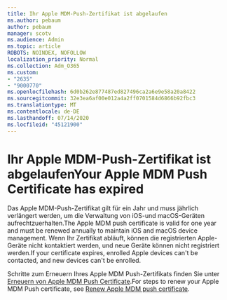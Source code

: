 ```yaml
---
title: Ihr Apple MDM-Push-Zertifikat ist abgelaufen
ms.author: pebaum
author: pebaum
manager: scotv
ms.audience: Admin
ms.topic: article
ROBOTS: NOINDEX, NOFOLLOW
localization_priority: Normal
ms.collection: Adm_O365
ms.custom:
- "2635"
- "9000770"
ms.openlocfilehash: 6d0b262e877487ed827496ca2a6e9e58a20a8422
ms.sourcegitcommit: 32e3ea6af00e012a4a2ff0701584d6866b92fbc3
ms.translationtype: MT
ms.contentlocale: de-DE
ms.lasthandoff: 07/14/2020
ms.locfileid: "45121900"
---
```

# <a name="your-apple-mdm-push-certificate-has-expired"></a><span data-ttu-id="3f536-102">Ihr Apple MDM-Push-Zertifikat ist abgelaufen</span><span class="sxs-lookup"><span data-stu-id="3f536-102">Your Apple MDM Push Certificate has expired</span></span>

<span data-ttu-id="3f536-103">Das Apple MDM-Push-Zertifikat gilt für ein Jahr und muss jährlich verlängert werden, um die Verwaltung von iOS-und macOS-Geräten aufrechtzuerhalten.</span><span class="sxs-lookup"><span data-stu-id="3f536-103">The Apple MDM push certificate is valid for one year and must be renewed annually to maintain iOS and macOS device management.</span></span> <span data-ttu-id="3f536-104">Wenn Ihr Zertifikat abläuft, können die registrierten Apple-Geräte nicht kontaktiert werden, und neue Geräte können nicht registriert werden.</span><span class="sxs-lookup"><span data-stu-id="3f536-104">If your certificate expires, enrolled Apple devices can't be contacted, and new devices can't be enrolled.</span></span>

<span data-ttu-id="3f536-105">Schritte zum Erneuern Ihres Apple MDM Push-Zertifikats finden Sie unter [Erneuern von Apple MDM Push Certificate](https://docs.microsoft.com/intune/apple-mdm-push-certificate-get#renew-apple-mdm-push-certificate).</span><span class="sxs-lookup"><span data-stu-id="3f536-105">For steps to renew your Apple MDM Push certificate, see [Renew Apple MDM push certificate](https://docs.microsoft.com/intune/apple-mdm-push-certificate-get#renew-apple-mdm-push-certificate).</span></span>